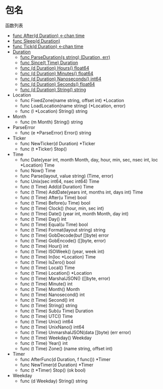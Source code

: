 # 包名

函数列表

- [func After(d Duration) <-chan time](After.md)
- [func Sleep(d Duration)](Sleep.md)
- [func Tick(d Duration) <-chan time](Tick.md)
- [Duration](Duration.md)
	- [func ParseDuration(s string) (Duration, err)](ParseDuration.md)
	- [func Since(t Time) Duration](Since.md)
	- [func (d Duration) Hours() float64](Hours.md)
	- [func (d Duration) Minutes() float64](Minutes.md)
	- [func (d Duration) Nanoseconds() int64](Nanoseconds.md)
	- [func (d Duration) Seconds() float64](Seconds.md)
	- [func (d Duration) String() string](String.md)
- Location
	- func FixedZone(name string, offset int) *Location
	- func LoadLocation(name string) (*Location, error)
	- func (l *Location) String() string
- Month
	- func (m Month) String() string
- ParseError
	- func (e *ParseError) Error() string
- Ticker
	- func NewTicker(d Duration) *Ticker
	- func (t *Ticker) Stop()
- Time
	- func Date(year int, month Month, day, hour, min, sec, nsec int, loc *Location) Time
	- func Now() Time
	- func Parse(layout, value string) (Time, error)
	- func Unix(sec int64, nsec int64) Time
	- func (t Time) Add(d Duration) Time
	- func (t TIme) AddDate(years int, months int, days int) Time
	- func (t Time) After(u Time) bool
	- func (t Time) Before(u Time) bool
	- func (t Time) Clock() (hour, min, sec int)
	- func (t TIme) Date() (year int, month Month, day int)
	- func (t Time) Day() int
	- func (t Time) Equal(u Time) bool
	- func (t Time) Format(layout string) string
	- func (t Time) GobDecode(buf []byte) error
	- func (t Time) GobEncode() ([]byte, error)
	- func (t Time) Hour() int
	- func (t Time) ISOWeek() (year, week int)
	- func (t Time) In(loc *Location) Time
	- func (t Time) IsZero() bool
	- func (t Time) Local() Time
	- func (t Time) Location() *Location
	- func (t Time) MarshalJSON() ([]byte, error)
	- func (t Time) Minute() int
	- func (t Time) Month() Month
	- func (t Time) Nanosecond() int
	- func (t Time) Second() int
	- func (t Time) String() string
	- func (t Time) Sub(u Time) Duration
	- func (t Time) UTC() Time
	- func (t Time) Unix() int64
	- func (t Time) UnixNano() int64
	- func (t Time) UnmarshalJSON(data []byte) (err error)
	- func (t Time) Weekday() Weekday
	- func (t Time) Year() int
	- func (t Time) Zone() (name string, offset int)
- Timer
	- func AfterFunc(d Duration, f func()) *Timer
	- func NewTimer(d Duration) *Timer
	- func (t *Timer) Stop() (ok bool)
- Weekday
	- func (d Weekday) String() string
